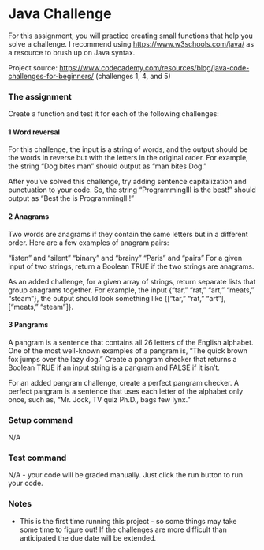 # Java Challenge
For this assignment, you will practice creating small functions that help you solve a challenge. 
I recommend using https://www.w3schools.com/java/ as a resource to brush up on Java syntax.

Project source: https://www.codecademy.com/resources/blog/java-code-challenges-for-beginners/
(challenges 1, 4, and 5)

### The assignment
Create a function and test it for each of the following challenges:

#### 1 Word reversal
For this challenge, the input is a string of words, and the output should be the words in reverse but with the letters in the original order. For example, the string “Dog bites man” should output as “man bites Dog.” 

After you’ve solved this challenge, try adding sentence capitalization and punctuation to your code. So, the string “ProgrammingIII is the best!” should output as “Best the is ProgrammingIII!”

#### 2 Anagrams
Two words are anagrams if they contain the same letters but in a different order. Here are a few examples of anagram pairs:

“listen” and “silent”
“binary” and “brainy”
“Paris” and “pairs”
For a given input of two strings, return a Boolean TRUE if the two strings are anagrams.

As an added challenge, for a given array of strings, return separate lists that group anagrams together. For example, the input {“tar,” “rat,” “art,” “meats,” “steam”}, the output should look something like {[“tar,” “rat,” “art”], [“meats,” “steam”]}.

#### 3 Pangrams
A pangram is a sentence that contains all 26 letters of the English alphabet. One of the most well-known examples of a pangram is, “The quick brown fox jumps over the lazy dog.” Create a pangram checker that returns a Boolean TRUE if an input string is a pangram and FALSE if it isn’t.

For an added pangram challenge, create a perfect pangram checker. A perfect pangram is a sentence that uses each letter of the alphabet only once, such as, “Mr. Jock, TV quiz Ph.D., bags few lynx.”

### Setup command
N/A

### Test command
N/A - your code will be graded manually. Just click the run button to run your code.

### Notes
- This is the first time running this project - so some things may take some time to figure out! 
If the challenges are more difficult than anticipated the due date will be extended. 
